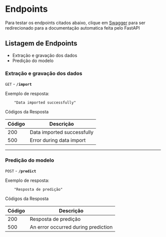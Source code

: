 # Endpoints

Para testar os endpoints citados abaixo, clique em [Swagger](http://localhost:8000/docs) para ser redirecionado para a documentação automatica feita pelo FastAPI

## **Listagem de Endpoints**

- Extração e gravação dos dados
- Predição do modelo

### **Extração e gravação dos dados**

`GET` - **`/import`** 

Exemplo de resposta:

```
    "Data imported successfully"
```

Códigos da Resposta

| Código | Descrição                            |
|--------|--------------------------------------|
|200     | Data imported successfully |
|500     | Error during data import |

---

### **Predição do modelo**

`POST` - **`/predict`**

Exemplo de resposta:

```
    "Resposta de predição"
```

Códigos da Resposta

| Código | Descrição                            |
|--------|--------------------------------------|
|200     | Resposta de predição |
|500     | An error occurred during prediction |